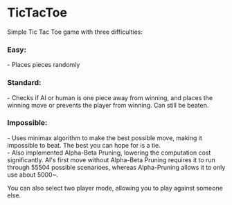 # TicTacToe

Simple Tic Tac Toe game with three difficulties:

<h3>Easy:</h3> 
- Places pieces randomly

<h3>Standard:</h3> 
- Checks if AI or human is one piece away from winning, and places the winning move or prevents the player from winning. Can still be beaten.

<h3>Impossible:</h3> 
- Uses minimax algorithm to make the best possible move, making it impossible to beat. The best you can hope for is a tie.<br>
- Also implemented Alpha-Beta Pruning, lowering the computation cost significantly. AI's first move without Alpha-Beta Pruning requires it to run through 55504 possible scenarioes, whereas Alpha-Pruning allows it to only use about 5000~.


You can also select two player mode, allowing you to play against someone else.
